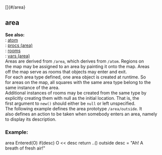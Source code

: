[]{#/area}    
## area    
**See also:**    
:   [atom](ref/atom)    
:   [procs (area)](ref/area/proc)    
:   [rooms](ref/area/room)    
:   [vars (area)](ref/area/var)    
Areas are derived from `/area`, which derives from `/atom`. Regions on    
the map may be assigned to an area by painting it onto the map. Areas    
off the map serve as rooms that objects may enter and exit.    
For each area type defined, one area object is created at runtime. So    
for areas on the map, all squares with the same area type belong to the    
same instance of the area.    
Additional instances of rooms may be created from the same type by    
explicitly creating them with null as the initial location. That is, the    
first argument to `new()` should either be `null` or left unspecified.    
The following example defines the area prototype `/area/outside`. It    
also defines an action to be taken when somebody enters an area, namely    
to display its description.    
### Example:    
area Entered(O) if(desc) O \<\< desc return ..() outside desc = \"Ah! A    
breath of fresh air!\"  
